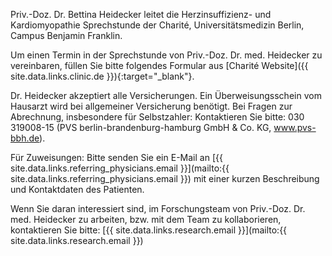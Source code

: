Priv.-Doz. Dr. Bettina Heidecker leitet die Herzinsuffizienz- und Kardiomyopathie Sprechstunde der Charité, Universitätsmedizin Berlin, Campus Benjamin Franklin. 

Um einen Termin in der Sprechstunde von Priv.-Doz. Dr. med. Heidecker zu vereinbaren, füllen Sie bitte folgendes Formular aus
[Charité Website]({{ site.data.links.clinic.de }}){:target="_blank"}.

Dr. Heidecker akzeptiert alle Versicherungen.  Ein Überweisungsschein vom Hausarzt wird bei allgemeiner Versicherung benötigt. Bei Fragen zur Abrechnung, insbesondere für Selbstzahler: Kontaktieren Sie bitte: 030 319008-15 (PVS berlin-brandenburg-hamburg GmbH & Co. KG, www.pvs-bbh.de).

Für Zuweisungen: Bitte senden Sie ein E-Mail an [{{ site.data.links.referring_physicians.email }}](mailto:{{ site.data.links.referring_physicians.email }}) mit einer kurzen Beschreibung und Kontaktdaten des Patienten. 

Wenn Sie daran interessiert sind, im Forschungsteam von Priv.-Doz. Dr. med. Heidecker zu arbeiten, bzw. mit dem Team zu kollaborieren, kontaktieren Sie bitte:
[{{ site.data.links.research.email }}](mailto:{{ site.data.links.research.email }})
